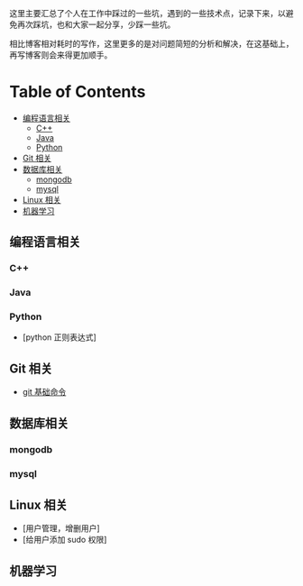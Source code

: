 
这里主要汇总了个人在工作中踩过的一些坑，遇到的一些技术点，记录下来，以避免再次踩坑，也和大家一起分享，少踩一些坑。

相比博客相对耗时的写作，这里更多的是对问题简短的分析和解决，在这基础上，再写博客则会来得更加顺手。


# Table of Contents

<!-- MarkdownTOC -->

- [编程语言相关](#编程语言相关)
	- [C++](#c)
	- [Java](#java)
	- [Python](#python)
- [Git 相关](#git-相关)
- [数据库相关](#数据库相关)
	- [mongodb](#mongodb)
	- [mysql](#mysql)
- [Linux 相关](#linux-相关)
- [机器学习](#机器学习)

<!-- /MarkdownTOC -->




## 编程语言相关

### C++


### Java



### Python

- [python 正则表达式]



## Git 相关

- [git 基础命令](./Tool/git_basis_command.md)


## 数据库相关

### mongodb

### mysql


## Linux 相关

- [用户管理，增删用户]
- [给用户添加 sudo 权限]


## 机器学习 



